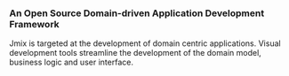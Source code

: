 ### An Open Source Domain-driven Application Development Framework
Jmix is targeted at the development of domain centric applications. Visual development tools streamline the development of the domain model, business logic and user interface.

